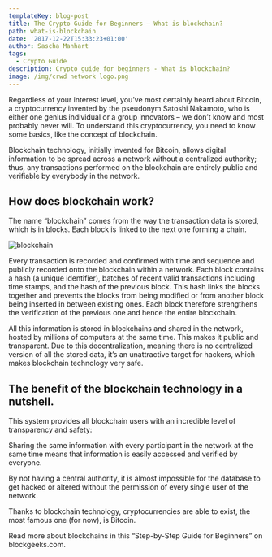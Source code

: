 ```yaml
---
templateKey: blog-post
title: The Crypto Guide for Beginners – What is blockchain?
path: what-is-blockchain
date: '2017-12-22T15:33:23+01:00'
author: Sascha Manhart
tags:
  - Crypto Guide
description: Crypto guide for beginners - What is blockchain?
image: /img/crwd network logo.png
---
```

Regardless of your interest level, you’ve most certainly heard about Bitcoin, a cryptocurrency invented by the pseudonym Satoshi Nakamoto, who is either one genius individual or a group innovators – we don’t know and most probably never will. To understand this cryptocurrency, you need to know some basics, like the concept of blockchain.



Blockchain technology, initially invented for Bitcoin, allows digital information to be spread across a network without a centralized authority; thus, any transactions performed on the blockchain are entirely public and verifiable by everybody in the network.



 



## How does blockchain work?



The name “blockchain” comes from the way the transaction data is stored, which is in blocks. Each block is linked to the next one forming a chain.





![blockchain](/img/blockchain.png)



Every transaction is recorded and confirmed with time and sequence and publicly recorded onto the blockchain within a network. Each block contains a hash (a unique identifier), batches of recent valid transactions including time stamps, and the hash of the previous block. This hash links the blocks together and prevents the blocks from being modified or from another block being inserted in between existing ones. Each block therefore strengthens the verification of the previous one and hence the entire blockchain.



All this information is stored in blockchains and shared in the network, hosted by millions of computers at the same time. This makes it public and transparent. Due to this decentralization, meaning there is no centralized version of all the stored data, it’s an unattractive target for hackers, which makes blockchain technology very safe.



 



## The benefit of the blockchain technology in a nutshell.



This system provides all blockchain users with an incredible level of transparency and safety:



Sharing the same information with every participant in the network at the same time means that information is easily accessed and verified by everyone.

By not having a central authority, it is almost impossible for the database to get hacked or altered without the permission of every single user of the network.

 



Thanks to blockchain technology, cryptocurrencies are able to exist, the most famous one (for now), is Bitcoin.



Read more about blockchains in this “Step-by-Step Guide for Beginners” on blockgeeks.com.
